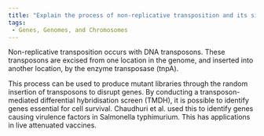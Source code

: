 ```yaml
---
title: "Explain the process of non-replicative transposition and its significance."
tags:
 - Genes, Genomes, and Chromosomes
---
```

Non-replicative transposition occurs with DNA transposons. These transposons are excised from one location in the genome, and inserted into another location, by the enzyme transposase (tnpA). 

This process can be used to produce mutant libraries through the random insertion of transposons to disrupt genes. By conducting a transposon-mediated differential hybridisation screen (TMDH), it is possible to identify genes essential for cell survival. Chaudhuri et al. used this to identify genes causing virulence factors in Salmonella typhimurium. This has applications in live attenuated vaccines. 
